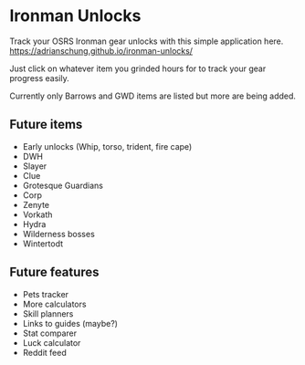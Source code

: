 # Ironman Unlocks

Track your OSRS Ironman gear unlocks with this simple application here. <https://adrianschung.github.io/ironman-unlocks/>

Just click on whatever item you grinded hours for to track your gear progress easily.

Currently only Barrows and GWD items are listed but more are being added.

## Future items

- Early unlocks (Whip, torso, trident, fire cape)
- DWH
- Slayer
- Clue
- Grotesque Guardians
- Corp
- Zenyte
- Vorkath
- Hydra
- Wilderness bosses
- Wintertodt

## Future features

- Pets tracker
- More calculators
- Skill planners
- Links to guides (maybe?)
- Stat comparer
- Luck calculator
- Reddit feed
